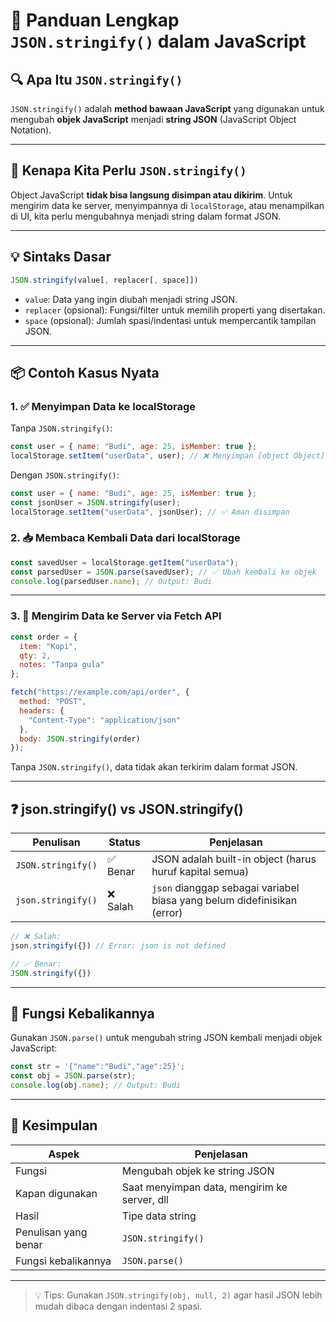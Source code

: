 
# 📘 Panduan Lengkap `JSON.stringify()` dalam JavaScript

## 🔍 Apa Itu `JSON.stringify()`

`JSON.stringify()` adalah **method bawaan JavaScript** yang digunakan untuk mengubah **objek JavaScript** menjadi **string JSON** (JavaScript Object Notation).

---

## 🧠 Kenapa Kita Perlu `JSON.stringify()`

Object JavaScript **tidak bisa langsung disimpan atau dikirim**. Untuk mengirim data ke server, menyimpannya di `localStorage`, atau menampilkan di UI, kita perlu mengubahnya menjadi string dalam format JSON.

---

## 💡 Sintaks Dasar

```javascript
JSON.stringify(value[, replacer[, space]])
```

- `value`: Data yang ingin diubah menjadi string JSON.
- `replacer` (opsional): Fungsi/filter untuk memilih properti yang disertakan.
- `space` (opsional): Jumlah spasi/indentasi untuk mempercantik tampilan JSON.

---

## 📦 Contoh Kasus Nyata

### 1. ✅ Menyimpan Data ke localStorage

Tanpa `JSON.stringify()`:
```javascript
const user = { name: "Budi", age: 25, isMember: true };
localStorage.setItem("userData", user); // ❌ Menyimpan [object Object]
```

Dengan `JSON.stringify()`:
```javascript
const user = { name: "Budi", age: 25, isMember: true };
const jsonUser = JSON.stringify(user);
localStorage.setItem("userData", jsonUser); // ✅ Aman disimpan
```

### 2. 📥 Membaca Kembali Data dari localStorage

```javascript
const savedUser = localStorage.getItem("userData");
const parsedUser = JSON.parse(savedUser); // ✅ Ubah kembali ke objek
console.log(parsedUser.name); // Output: Budi
```

---

### 3. 📡 Mengirim Data ke Server via Fetch API

```javascript
const order = {
  item: "Kopi",
  qty: 2,
  notes: "Tanpa gula"
};

fetch("https://example.com/api/order", {
  method: "POST",
  headers: {
    "Content-Type": "application/json"
  },
  body: JSON.stringify(order)
});
```

Tanpa `JSON.stringify()`, data tidak akan terkirim dalam format JSON.

---

## ❓ json.stringify() vs JSON.stringify()

| Penulisan         | Status  | Penjelasan                                                                 |
|-------------------|---------|---------------------------------------------------------------------------|
| `JSON.stringify()` | ✅ Benar | JSON adalah built-in object (harus huruf kapital semua)                   |
| `json.stringify()` | ❌ Salah | `json` dianggap sebagai variabel biasa yang belum didefinisikan (error)  |

```javascript
// ❌ Salah:
json.stringify({}) // Error: json is not defined

// ✅ Benar:
JSON.stringify({})
```

---

## 🧯 Fungsi Kebalikannya

Gunakan `JSON.parse()` untuk mengubah string JSON kembali menjadi objek JavaScript:

```javascript
const str = '{"name":"Budi","age":25}';
const obj = JSON.parse(str);
console.log(obj.name); // Output: Budi
```

---

## 📌 Kesimpulan

| Aspek                      | Penjelasan                                    |
|---------------------------|-----------------------------------------------|
| Fungsi                    | Mengubah objek ke string JSON                 |
| Kapan digunakan           | Saat menyimpan data, mengirim ke server, dll  |
| Hasil                     | Tipe data string                              |
| Penulisan yang benar      | `JSON.stringify()`                            |
| Fungsi kebalikannya       | `JSON.parse()`                                |

---

> 💡 Tips: Gunakan `JSON.stringify(obj, null, 2)` agar hasil JSON lebih mudah dibaca dengan indentasi 2 spasi.
